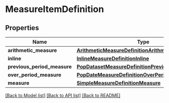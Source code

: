 # MeasureItemDefinition


## Properties
Name | Type | Description | Notes
------------ | ------------- | ------------- | -------------
**arithmetic_measure** | [**ArithmeticMeasureDefinitionArithmeticMeasure**](ArithmeticMeasureDefinitionArithmeticMeasure.md) |  | [optional] 
**inline** | [**InlineMeasureDefinitionInline**](InlineMeasureDefinitionInline.md) |  | [optional] 
**previous_period_measure** | [**PopDatasetMeasureDefinitionPreviousPeriodMeasure**](PopDatasetMeasureDefinitionPreviousPeriodMeasure.md) |  | [optional] 
**over_period_measure** | [**PopDateMeasureDefinitionOverPeriodMeasure**](PopDateMeasureDefinitionOverPeriodMeasure.md) |  | [optional] 
**measure** | [**SimpleMeasureDefinitionMeasure**](SimpleMeasureDefinitionMeasure.md) |  | [optional] 

[[Back to Model list]](../README.md#documentation-for-models) [[Back to API list]](../README.md#documentation-for-api-endpoints) [[Back to README]](../README.md)



